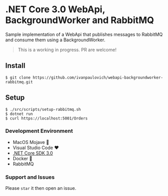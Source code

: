 # .NET Core 3.0 WebApi, BackgroundWorker and RabbitMQ

Sample implementation of a WebApi that publishes messages to RabbitMQ and consume them using a BackgroundWorker.

> This is a working in progress. PR are welcome!

## Install

```
$ git clone https://github.com/ivanpaulovich/webapi-backgroundworker-rabbitmq.git
```

## Setup

```
$ ./src/scripts/setup-rabbitmq.sh
$ dotnet run
$ curl https://localhost:5001/Orders
```

### Development Environment

* MacOS Mojave :apple:
* Visual Studio Code :heart:
* [.NET Core SDK 3.0](https://dotnet.microsoft.com/download/dotnet-core/3.0)
* Docker :whale:
* RabbitMQ

### Support and Issues

Please `star` it then open an issue.
